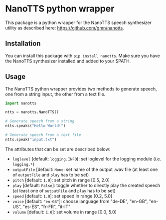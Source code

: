 # NanoTTS python wrapper

This package is a python wrapper for the NanoTTS speech synthesizer utility as described here: https://github.com/gmn/nanotts.

## Installation

You can install this package with `pip install nanotts`.
Make sure you have the NanoTTS synthesizer installed and added to your $PATH.

## Usage

The NanoTTS python wrapper provides two methods to generate speech, one from a string input, the other from a text file.

```python
import nanotts

ntts = nanotts.NanoTTS()

# Generate speech from a string
ntts.speaks("Hello World!")

# Generate speech from a text file
ntts.speak("input.txt")
```

The attributes that can be set are described below:

* `loglevel` [default: `logging.INFO`): set loglevel for the logging module (i.e. `logging.*`)
* `outputFile` [default: `None`: set name of the output .wav file (at least one of `outputFile` and `play` has to be set)
* `pitch` [default: `1.0`]: set pitch in range [0.5, 2.0]
* `play` [default: `False`]: toggle whether to directly play the created speech (at least one of `outputFile` and `play` has to be set)
* `speed` [default: `1.0`]: set speed in range [0.2, 5.0]
* `voice` [default: `"en-GB"`]: choose language from "de-DE", "en-GB", "en-US", "es-ES", "fr-FR", "it-IT"
* `volume` [default: `1.0`]: set volume in range [0.0, 5.0]

